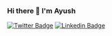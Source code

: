 ### Hi there 👋 I'm Ayush
[![Twitter Badge](https://img.shields.io/badge/-Twitter-1ca0f1?style=flat-square&labelColor=1ca0f1&logo=twitter&logoColor=white&link=https://twitter.com/ayushisreal)](https://twitter.com/ayushisreal) [![Linkedin Badge](https://img.shields.io/badge/-LinkedIn-blue?style=flat-square&logo=Linkedin&logoColor=white&link=https://www.linkedin.com/in/ayushslink/)](https://www.linkedin.com/in/ayushslink/) 
<!--
**ayushsgithub/ayushsgithub** is a ✨ _special_ ✨ repository because its `README.md` (this file) appears on your GitHub profile.

Here are some ideas to get you started:-->
<!--
- 🔭 I’m currently working on developing my coding skills
- 🌱 Currently learning Next.js and Typescript
- 💬 Ask me about Web, Tech, PC Building
- 📫 How to reach me: 👆
- 😄 Pronouns: He/Him
-->



